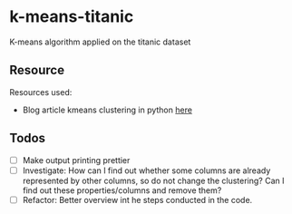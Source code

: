 # k-means-titanic
K-means algorithm applied on the titanic dataset

## Resource
Resources used:
* Blog article kmeans clustering in python [here](https://www.datacamp.com/community/tutorials/k-means-clustering-python)

## Todos
* [ ] Make output printing prettier
* [ ] Investigate: How can I find out whether some columns are already represented by other columns, so do not change the clustering? Can I find out these properties/columns and remove them?
* [ ] Refactor: Better overview int he steps conducted in the code.
